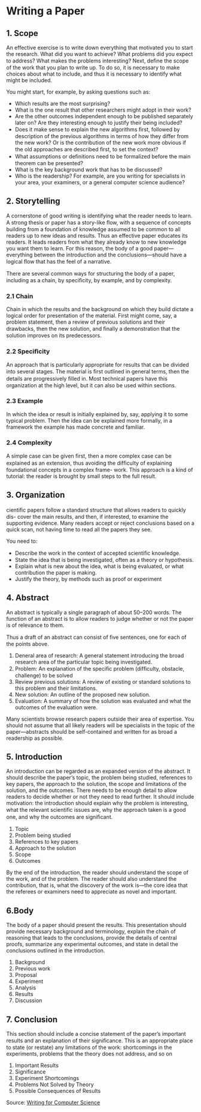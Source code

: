 # Writing a Paper

## 1. Scope

An effective exercise is to write down everything that motivated you to start the research. What did you want to achieve? What problems did you expect to address? What makes the  problems interesting? Next, deﬁne the scope of the work that you plan to write up. To do so, it is necessary to make choices about what to include, and thus it is necessary to  identify what might be included.

You might start, for example, by asking questions such as:
* Which results are the most surprising?
* What is the one result that other researchers might adopt in their work?
* Are the other outcomes independent enough to be published separately later on?
Are they interesting enough to justify their being included?
* Does it make sense to explain the new algorithms ﬁrst, followed by description of
the previous algorithms in terms of how they differ from the new work? Or is the
contribution of the new work more obvious if the old approaches are described
ﬁrst, to set the context?
* What assumptions or deﬁnitions need to be formalized before the main theorem
can be presented?
* What is the key background work that has to be discussed?
* Who is the readership? For example, are you writing for specialists in your area,
your examiners, or a general computer science audience?

## 2. Storytelling

A cornerstone of good writing is identifying what the reader needs to learn. A strong
thesis or paper has a story-like ﬂow, with a sequence of concepts building from a
foundation of knowledge assumed to be common to all readers up to new ideas and
results. Thus an effective paper educates its readers. It leads readers from what they
already know to new knowledge you want them to learn. For this reason, the body
of a good paper—everything between the introduction and the conclusions—should
have a logical ﬂow that has the feel of a narrative.

There are several common ways for structuring the body of a paper, including as
a chain, by speciﬁcity, by example, and by complexity.

### 2.1 Chain

Chain in which the results and the background on which they build dictate a logical order for presentation of the material. 
First might come, say, a problem statement, then a review of previous solutions and
their drawbacks, then the new solution, and ﬁnally a demonstration that the solution
improves on its predecessors.

### 2.2 Speciﬁcity

An approach that is particularly appropriate for results that
can be divided into several stages. The material is ﬁrst outlined in general terms, then
the details are progressively ﬁlled in. Most technical papers have this organization
at the high level, but it can also be used within sections.

### 2.3 Example

In which the idea or result is initially explained by, say, applying it to some typical problem. Then the idea can be explained more formally, in a framework the example has made concrete and familiar.

### 2.4 Complexity

A simple case can be given ﬁrst, then a more complex case can be explained as an extension,
thus avoiding the difﬁculty of explaining foundational concepts in a complex frame-
work. This approach is a kind of tutorial: the reader is brought by small steps to the
full result.

## 3. Organization

cientiﬁc papers follow a standard structure that allows readers to quickly dis-
cover the main results, and then, if interested, to examine the supporting evidence.
Many readers accept or reject conclusions based on a quick scan, not having time
to read all the papers they see.

You need to:
* Describe the work in the context of accepted scientiﬁc knowledge.
* State the idea that is being investigated, often as a theory or hypothesis.
* Explain what is new about the idea, what is being evaluated, or what contribution
the paper is making.
* Justify the theory, by methods such as proof or experiment


## 4. Abstract

An abstract is typically a single paragraph of about 50–200 words. The function
of an abstract is to allow readers to judge whether or not the paper is of relevance
to them.

Thus a draft of an abstract can consist of ﬁve sentences, one for each of the points
above.

1. Deneral area of research: A general statement introducing the broad research area of the particular topic being investigated.
2. Problem: An explanation of the speciﬁc problem (difﬁculty, obstacle, challenge) to be solved
3. Review previous solutions: A review of existing or standard solutions to this problem and their limitations.
4. New solution: An outline of the proposed new solution.
5. Evaluation: A summary of how the solution was evaluated and what the outcomes of the
evaluation were.


Many scientists browse research papers outside their area of expertise. You should
not assume that all likely readers will be specialists in the topic of the paper—abstracts
should be self-contained and written for as broad a readership as possible.

## 5. Introduction

An introduction can be regarded as an expanded version of the abstract. It should
describe the paper’s topic, the problem being studied, references to key papers, the
approach to the solution, the scope and limitations of the solution, and the outcomes.
There needs to be enough detail to allow readers to decide whether or not they need
to read further. It should include motivation: the introduction should explain why the problem is interesting, what the relevant scientiﬁc issues are, why the approach
taken is a good one, and why the outcomes are signiﬁcant.

1. Topic
2. Problem being studied
3. References to key papers
4. Approach to the solution
5. Scope
6. Outcomes

By the end of the introduction, the reader should understand the scope of the
work, and of the problem. The reader should also understand the contribution, that is, what the discovery of the work is—the core idea that the referees or examiners need to appreciate as novel and important.

## 6.Body

The body of a paper should present the results. This presentation should provide
necessary background and terminology, explain the chain of reasoning that leads to
the conclusions, provide the details of central proofs, summarize any experimental
outcomes, and state in detail the conclusions outlined in the introduction. 

1. Background
2. Previous work
3. Proposal
4. Experiment
5. Analysis
6. Results
7. Discussion


## 7. Conclusion

This section should include a concise statement of the paper’s important
results and an explanation of their signiﬁcance. This is an appropriate place to state
(or restate) any limitations of the work: shortcomings in the experiments, problems
that the theory does not address, and so on

1. Important Results
2. Significance
3. Experiment Shortcomings
4. Problems Not Solved by Theory
5. Possible Consequences of Results


Source: [Writing for Computer Science](https://link.springer.com/book/10.1007/978-1-4471-6639-9)